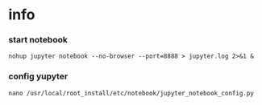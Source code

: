 # info

### start notebook

    nohup jupyter notebook --no-browser --port=8888 > jupyter.log 2>&1 &

### config yupyter

    nano /usr/local/root_install/etc/notebook/jupyter_notebook_config.py
